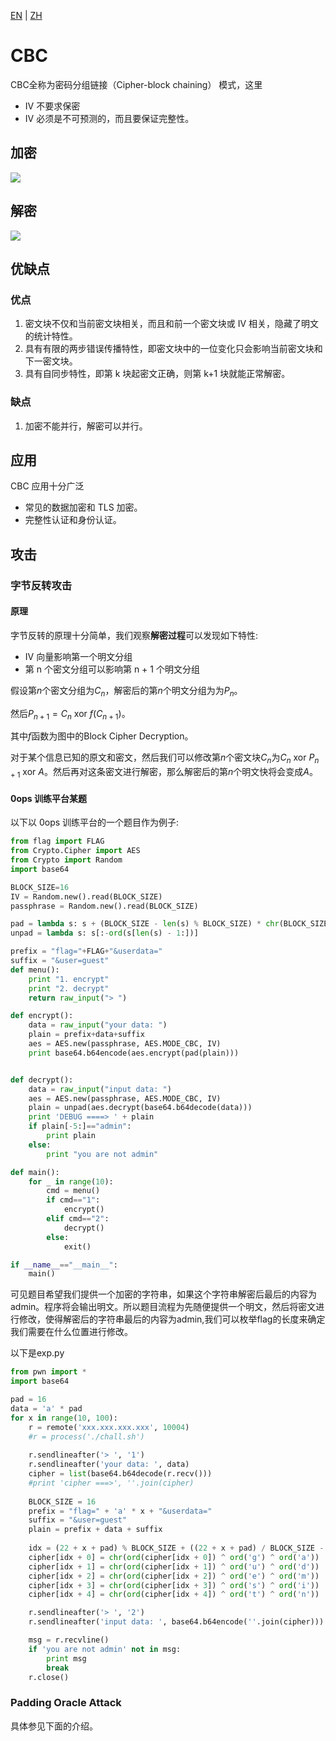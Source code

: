 [EN](./cbc.md) | [ZH](./cbc-zh.md)
# CBC

CBC全称为密码分组链接（Cipher-block chaining） 模式，这里

- IV 不要求保密
- IV 必须是不可预测的，而且要保证完整性。

## 加密

![](./figure/cbc_encryption.png)

## 解密

![](./figure/cbc_decryption.png)

## 优缺点

### 优点

1. 密文块不仅和当前密文块相关，而且和前一个密文块或 IV 相关，隐藏了明文的统计特性。
2. 具有有限的两步错误传播特性，即密文块中的一位变化只会影响当前密文块和下一密文块。
3. 具有自同步特性，即第 k 块起密文正确，则第 k+1 块就能正常解密。

### 缺点

1. 加密不能并行，解密可以并行。

## 应用

CBC 应用十分广泛

- 常见的数据加密和 TLS 加密。
- 完整性认证和身份认证。

## 攻击

###  字节反转攻击

#### 原理
字节反转的原理十分简单，我们观察**解密过程**可以发现如下特性:

- IV 向量影响第一个明文分组
- 第 n 个密文分组可以影响第 n + 1 个明文分组

假设第$n$个密文分组为$C_n$，解密后的第$n$个明文分组为为$P_n$。

然后$P_{n+1}=C_n~\text{xor}~f(C_{n+1})$。

其中$f$函数为图中的$\text{Block Cipher Decryption}$。

对于某个信息已知的原文和密文，然后我们可以修改第$n$个密文块$C_n$为$C_n~\text{xor}~P_{n+1}~\text{xor}~A$。然后再对这条密文进行解密，那么解密后的第$n$个明文快将会变成$A$。

#### 0ops 训练平台某题
以下以 0ops 训练平台的一个题目作为例子:

```python
from flag import FLAG
from Crypto.Cipher import AES
from Crypto import Random
import base64

BLOCK_SIZE=16
IV = Random.new().read(BLOCK_SIZE)
passphrase = Random.new().read(BLOCK_SIZE)

pad = lambda s: s + (BLOCK_SIZE - len(s) % BLOCK_SIZE) * chr(BLOCK_SIZE - len(s) % BLOCK_SIZE)
unpad = lambda s: s[:-ord(s[len(s) - 1:])]

prefix = "flag="+FLAG+"&userdata="
suffix = "&user=guest"
def menu():
    print "1. encrypt"
    print "2. decrypt"
    return raw_input("> ")

def encrypt():
    data = raw_input("your data: ")
    plain = prefix+data+suffix
    aes = AES.new(passphrase, AES.MODE_CBC, IV)
    print base64.b64encode(aes.encrypt(pad(plain)))


def decrypt():
    data = raw_input("input data: ")
    aes = AES.new(passphrase, AES.MODE_CBC, IV)
    plain = unpad(aes.decrypt(base64.b64decode(data)))
    print 'DEBUG ====> ' + plain
    if plain[-5:]=="admin":
        print plain
    else:
        print "you are not admin"

def main():
    for _ in range(10):
        cmd = menu()
        if cmd=="1":
            encrypt()
        elif cmd=="2":
            decrypt()
        else:
            exit()

if __name__=="__main__":
    main()
```

可见题目希望我们提供一个加密的字符串，如果这个字符串解密后最后的内容为admin。程序将会输出明文。所以题目流程为先随便提供一个明文，然后将密文进行修改，使得解密后的字符串最后的内容为admin,我们可以枚举flag的长度来确定我们需要在什么位置进行修改。

以下是exp.py

```python
from pwn import *
import base64

pad = 16
data = 'a' * pad
for x in range(10, 100):
    r = remote('xxx.xxx.xxx.xxx', 10004)
    #r = process('./chall.sh')
    
    r.sendlineafter('> ', '1')
    r.sendlineafter('your data: ', data)
    cipher = list(base64.b64decode(r.recv()))
    #print 'cipher ===>', ''.join(cipher)
    
    BLOCK_SIZE = 16
    prefix = "flag=" + 'a' * x + "&userdata="
    suffix = "&user=guest"
    plain = prefix + data + suffix
    
    idx = (22 + x + pad) % BLOCK_SIZE + ((22 + x + pad) / BLOCK_SIZE - 1) * BLOCK_SIZE
    cipher[idx + 0] = chr(ord(cipher[idx + 0]) ^ ord('g') ^ ord('a'))
    cipher[idx + 1] = chr(ord(cipher[idx + 1]) ^ ord('u') ^ ord('d'))
    cipher[idx + 2] = chr(ord(cipher[idx + 2]) ^ ord('e') ^ ord('m'))
    cipher[idx + 3] = chr(ord(cipher[idx + 3]) ^ ord('s') ^ ord('i'))
    cipher[idx + 4] = chr(ord(cipher[idx + 4]) ^ ord('t') ^ ord('n'))

    r.sendlineafter('> ', '2')
    r.sendlineafter('input data: ', base64.b64encode(''.join(cipher)))

    msg = r.recvline()
    if 'you are not admin' not in msg:
        print msg
        break
    r.close()  

```
### Padding Oracle Attack
具体参见下面的介绍。
